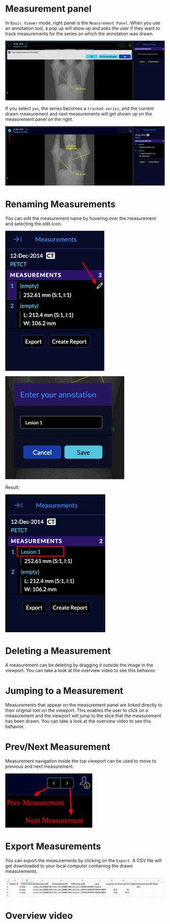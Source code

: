 # Measurement panel

In `Basic Viewer` mode, right panel is the `Measurement Panel`. When you use an annotation tool, a pop up will show up and asks the user if they want to track measurements for the
series on which the annotation was drawn.

![user-measurement-panel-modal](../../../assets/img/user-measurement-panel-modal.png)

If you select `yes`, the series becomes a `tracked series`, and the current drawn measurement and next measurements will get shown up on the measurement panel on the right.


![user-measurement-panel-tracked](../../../assets/img/user-measurement-panel-tracked.png)



# Renaming Measurements
You can edit the measurement name by hovering over the measurement and selecting the edit icon.

![user-measurement-edit](../../../assets/img/user-measurement-edit.png)

![user-measurement-edit-name](../../../assets/img/user-measurement-edit-name.png)

Result:

![user-measurement-name](../../../assets/img/user-measurement-name.png)


# Deleting a Measurement
A measurement can be deleting by dragging it outside the image in the viewport. You can
take a look at the overview video to see this behavior.


# Jumping to a Measurement
Measurements that appear on the measurement panel are linked directly to their original
tool on the viewport. This enables the user to click on a measurement and the viewport will jump to the slice that the measurement has been drawn. You can
take a look at the overview video to see this behavior.

# Prev/Next Measurement
Measurement navigation inside the top viewport can be used to move to previous and next measurement.

![user-measurement-prevnext](../../../assets/img/user-measurement-prevnext.png)

# Export Measurements
You can export the measurements by clicking on the `Export`. A CSV file will get downloaded to your local computer containing the drawn measurements.


![user-measurement-export](../../../assets/img/user-measurement-export.png)
# Overview video
